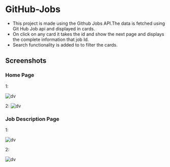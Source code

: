 # GitHub-Jobs
  - This project is made using the Github Jobs API.The data is fetched using Git Hub Job api and displayed in cards.
  - On click on any card it takes the id and show the next page and displays the complete information that job Id.
  - Search functionality is added to to filter the cards.
  
  ## Screenshots
  ### Home Page 
   1:
   
   ![dv](https://github.com/sakshijain20/GitHub-Jobs/blob/master/images/Screenshot%202021-03-18%20at%204.38.39%20PM.png)
   
   2:
   ![dv](https://github.com/sakshijain20/GitHub-Jobs/blob/master/images/Screenshot%202021-03-18%20at%204.21.35%20PM.png)
   
   ### Job Description Page
   1:
   
   ![dv](https://github.com/sakshijain20/GitHub-Jobs/blob/master/images/Screenshot%202021-03-18%20at%204.20.54%20PM.png)
   
   2:
   
   ![dv](https://github.com/sakshijain20/GitHub-Jobs/blob/master/images/Screenshot%202021-03-18%20at%204.21.00%20PM.png)
   
